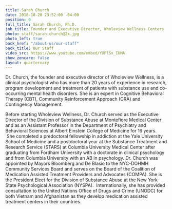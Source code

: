 ```yaml
---
title: Sarah Church
date: 2018-10-28 23:52:00 -04:00
position: 0
full_title: Sarah Church, Ph.D.
job_title: Founder and Executive Director, Wholeview Wellness Centers
photo: staff/sarah-church@2x.jpg
photo_left: true
back_href: "/about-us/our-staff"
back_title: Our Staff
video_src: https://www.youtube.com/embed/YXPlSx_IUMA
show_zencare: false
layout: quarternary
---
```


Dr. Church, the founder and executive director of Wholeview Wellness, is a clinical psychologist who has more than 20 years of experience in research, program development and treatment of patients with substance use and co-occurring mental health disorders. She is an expert in Cognitive Behavioral Therapy (CBT), Community Reinforcement Approach (CRA) and Contingency Management.  

Before starting Wholeview Wellness, Dr. Church served as the Executive Director of the Division of Substance Abuse at Montefiore Medical Center and as an Assistant Professor in the Department of Psychiatry and Behavioral Sciences at Albert Einstein College of Medicine for 16 years.  She completed a predoctoral fellowship in addiction at the Yale University School of Medicine and a postdoctoral year at the Substance Treatment and Research Service (STARS) at Columbia University Medical Center after graduating from Fordham University with a doctorate in clinical psychology and from Columbia University with an AB in psychology.  Dr. Church was appointed by Mayors Bloomberg and De Blasio to the NYC-DOHMH Community Services Board and serves on the Board of the Coalition of Medication Assisted Treatment Providers and Advocates (COMPA).  She is the President Elect for the Division of Substance Abuse at the New York State Psychological Association (NYSPA).  Internationally, she has provided consultation to the United Nations Office of Drugs and Crime (UNODC) for both Vietnam and Afghanistan as they develop medication assisted treatment centers in their countries.
